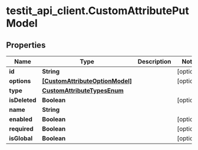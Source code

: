 # testit_api_client.CustomAttributePutModel

## Properties

Name | Type | Description | Notes
------------ | ------------- | ------------- | -------------
**id** | **String** |  | [optional] 
**options** | [**[CustomAttributeOptionModel]**](CustomAttributeOptionModel.md) |  | [optional] 
**type** | [**CustomAttributeTypesEnum**](CustomAttributeTypesEnum.md) |  | 
**isDeleted** | **Boolean** |  | [optional] 
**name** | **String** |  | 
**enabled** | **Boolean** |  | [optional] 
**required** | **Boolean** |  | [optional] 
**isGlobal** | **Boolean** |  | [optional] 


